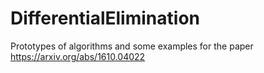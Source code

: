 # DifferentialElimination
Prototypes of algorithms and some examples for the paper https://arxiv.org/abs/1610.04022
